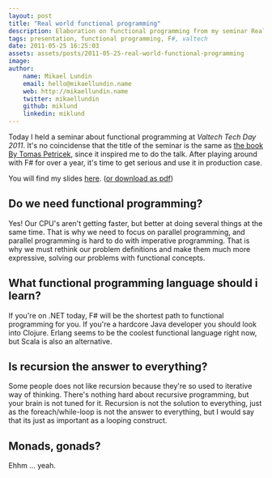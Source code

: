 ```yaml
---
layout: post
title: "Real world functional programming"
description: Elaboration on functional programming from my seminar Real World Functional Programming that I did at Valtech Tech Day 2011.
tags: presentation, functional programming, F#, valtech
date: 2011-05-25 16:25:03
assets: assets/posts/2011-05-25-real-world-functional-programming
image: 
author:
    name: Mikael Lundin
    email: hello@mikaellundin.name
    web: http://mikaellundin.name
    twitter: mikaellundin
    github: miklund
    linkedin: miklund
---
```


Today I held a seminar about functional programming at _Valtech Tech Day 2011_. It's no coincidense that the title of the seminar is the same as [the book By Tomas Petricek](http://www.amazon.com/Real-World-Functional-Programming-Examples/dp/1933988924 "Real World Functional Programming"), since it inspired me to do the talk. After playing around with F# for over a year, it's time to get serious and use it in production case.

You will find my slides [here](http://fp.litemedia.se "Real World Functional Programming slides"). ([or download as pdf](/assets/posts/2011-05-25-real-world-functional-programming/Real-world-functional-programming-Mikael-Lundin.pdf "Real World Functional Programming slides as PDF"))

## Do we need functional programming?

Yes! Our CPU's aren't getting faster, but better at doing several things at the same time. That is why we need to focus on parallel programming, and parallel programming is hard to do with imperative programming. That is why we must rethink our problem definitions and make them much more expressive, solving our problems with functional concepts.

## What functional programming language should i learn?

If you're on .NET today, F# will be the shortest path to functional programming for you. If you're a hardcore Java developer you should look into Clojure. Erlang seems to be the coolest functional language right now, but Scala is also an alternative.
## Is recursion the answer to everything?

Some people does not like recursion because they're so used to iterative way of thinking. There's nothing hard about recursive programming, but your brain is not tuned for it. Recursion is not the solution to everything, just as the foreach/while-loop is not the answer to everything, but I would say that its just as important as a looping construct.

## Monads, gonads?

Ehhm ... yeah.
